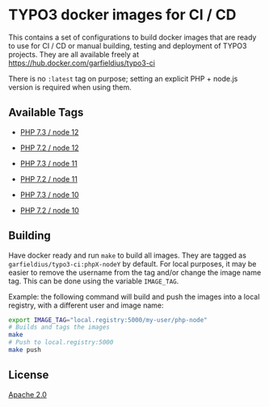 # TYPO3 docker images for CI / CD

This contains a set of configurations to build docker images that are ready to
use for CI / CD or manual building, testing and deployment of TYPO3 projects.
They are all available freely at <https://hub.docker.com/garfieldius/typo3-ci>

There is no `:latest` tag on purpose; setting an explicit PHP + node.js version
is required when using them.

## Available Tags

* [PHP 7.3 / node 12](https://github.com/garfieldius/typo3-ci/blob/master/bionic-php7.3-node12/Dockerfile)
* [PHP 7.2 / node 12](https://github.com/garfieldius/typo3-ci/blob/master/bionic-php7.2-node12/Dockerfile)

* [PHP 7.3 / node 11](https://github.com/garfieldius/typo3-ci/blob/master/bionic-php7.3-node11/Dockerfile)
* [PHP 7.2 / node 11](https://github.com/garfieldius/typo3-ci/blob/master/bionic-php7.2-node11/Dockerfile)

* [PHP 7.3 / node 10](https://github.com/garfieldius/typo3-ci/blob/master/bionic-php7.3-node10/Dockerfile)
* [PHP 7.2 / node 10](https://github.com/garfieldius/typo3-ci/blob/master/bionic-php7.2-node10/Dockerfile)

## Building

Have docker ready and run `make` to build all images. They are tagged as
`garfieldius/typo3-ci:phpX-nodeY` by default. For local purposes, it may be
easier to remove the username from the tag and/or change the image name tag.
This can be done using the variable `IMAGE_TAG`.

Example: the following command will build and push the images into a local
registry, with a different user and image name:

```bash
export IMAGE_TAG="local.registry:5000/my-user/php-node"
# Builds and tags the images
make
# Push to local.registry:5000
make push
```

## License

[Apache 2.0](https://www.apache.org/licenses/LICENSE-2.0)
